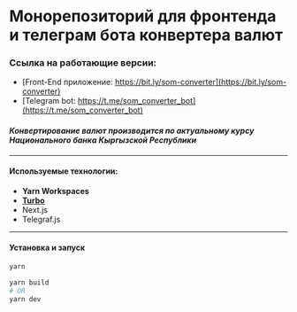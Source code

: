 # Монорепозиторий для фронтенда и телеграм бота конвертера валют

### Ссылка на работающие версии:

- [Front-End приложение: https://bit.ly/som-converter](https://bit.ly/som-converter)
- [Telegram bot: https://t.me/som_converter_bot](https://t.me/som_converter_bot)

#### _Конвертирование валют производится по актуальному курсу Национального банка Кыргызской Республики_

<hr>

#### Используемые технологии:

- **Yarn Workspaces**
- **[Turbo](https://turbo.build/)**
- Next.js
- Telegraf.js

<hr>

#### Установка и запуск

```sh
yarn

yarn build
# OR
yarn dev
```
